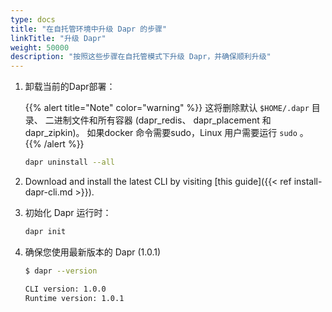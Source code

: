```yaml
---
type: docs
title: "在自托管环境中升级 Dapr 的步骤"
linkTitle: "升级 Dapr"
weight: 50000
description: "按照这些步骤在自托管模式下升级 Dapr，并确保顺利升级"
---
```



1. 卸载当前的Dapr部署：

   {{% alert title="Note" color="warning" %}}
   这将删除默认 `$HOME/.dapr` 目录、 二进制文件和所有容器 (dapr_redis、 dapr_placement 和 dapr_zipkin)。 如果docker 命令需要sudo，Linux 用户需要运行 `sudo` 。
   {{% /alert %}}

   ```bash
   dapr uninstall --all
   ```

1. Download and install the latest CLI by visiting [this guide]({{< ref install-dapr-cli.md >}}).

1. 初始化 Dapr 运行时：

   ```bash
   dapr init
   ```

1. 确保您使用最新版本的 Dapr (1.0.1)

   ```bash
   $ dapr --version

   CLI version: 1.0.0
   Runtime version: 1.0.1
   ```
